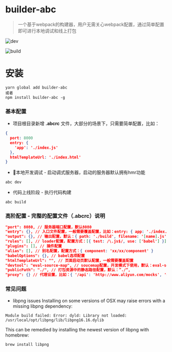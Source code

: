 # builder-abc
> 一个基于webpack的构建器，用户无需关心webpack配置，通过简单配置即可进行本地调试和线上打包

![dev](http://img.daily.taobaocdn.net/tps/TB1qKPhXow7LKJjyzdKXXaShXXa-2546-1448.gif)

![build](http://img.daily.taobaocdn.net/tps/TB1quPhXow7LKJjyzdKXXaShXXa-2556-1380.gif)

# 安装
```
yarn global add builder-abc
或者
npm install builder-abc -g
```

### 基本配置
* 项目根目录新增 **.abcrc** 文件，大部分的场景下，只需要简单配置，比如：
``` json
{
  port: 8000
  entry: {
    'app': './index.js'
  },
  htmlTemplateUrl: './index.html'
}
```
* 本地开发调试 - 启动调式服务器，启动的服务器默认拥有hmr功能
```
abc dev
```
* 代码上线阶段 - 执行代码构建
```
abc build
```

### 高阶配置 - 完整的配置文件（.abcrc）说明
```json
"port": 8080, // 服务器端口配置，默认8080
"entry": {}, // 入口文件配置，一般需要覆盖配置，比如：entry: { app: './index.js' }
"output": {}, // 输出配置，默认：{ path: './build', filename: '[name].js' }
"rules": [], // loader配置，配置方式：[{ test: /\.js$/, use: ['babel'] }]
"plugins": [], // 插件配置
"alias": [], // 别名配置，配置方式：{ component: 'xx/xx/component' }
"babelOptions": {}, // babel选项配置
"htmlTemplateUrl": "", // 页面启动页默认配置，一般需要覆盖配置
"devtool": "eval-source-map", // soucemap配置，开发模式下使用，默认：eval-source-map
"publicPath": "./", // 打包资源中的静态路径配置，默认：”./“,
"proxy": {} // 代理设置，比如：{ '/api': 'http://www.aliyun.com/mocks', 'example/:id': (params) => return { target: 'http://localhost:8080/', logs: true } }
```

### 常见问题
* libpng issues
Installing on some versions of OSX may raise errors with a missing libpng dependency:
```
Module build failed: Error: dyld: Library not loaded: /usr/local/opt/libpng/lib/libpng16.16.dylib
```
This can be remedied by installing the newest version of libpng with homebrew:
```
brew install libpng
```